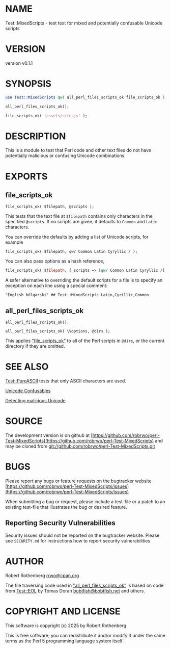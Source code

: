 # NAME

Test::MixedScripts - test text for mixed and potentially confusable Unicode scripts

# VERSION

version v0.1.1

# SYNOPSIS

```perl
use Test::MixedScripts qw( all_perl_files_scripts_ok file_scripts_ok );

all_perl_files_scripts_ok();

file_scripts_ok( 'assets/site.js' );
```

# DESCRIPTION

This is a module to test that Perl code and other text files do not have potentially malicious or confusing Unicode
combinations.

# EXPORTS

## file\_scripts\_ok

```
file_scripts_ok( $filepath, @scripts );
```

This tests that the text file at `$filepath` contains only characters in the specified `@scripts`.
If no scripts are given, it defaults to `Common` and `Latin` characters.

You can override the defaults by adding a list of Unicode scripts, for example

```
file_scripts_ok( $filepath, qw/ Common Latin Cyryllic / );
```

You can also pass options as a hash reference,

```perl
file_scripts_ok( $filepath, { scripts => [qw/ Common Latin Cyryllic /] } );
```

A safer alternative to overriding the default scripts for a file is to specify an exception on each line using a special
comment:

```
"English bŭlgarski" ## Test::MixedScripts Latin,Cyrillic,Common
```

## all\_perl\_files\_scripts\_ok

```
all_perl_files_scripts_ok();

all_perl_files_scripts_ok( \%options, @dirs );
```

This applies ["file\_scripts\_ok"](#file_scripts_ok) to all of the Perl scripts in `@dirs`, or the current directory if they are omitted.

# SEE ALSO

[Test::PureASCII](https://metacpan.org/pod/Test%3A%3APureASCII) tests that only ASCII characters are used.

[Unicode Confusables](https://util.unicode.org/UnicodeJsps/confusables.jsp)

[Detecting malicious Unicode](https://daniel.haxx.se/blog/2025/05/16/detecting-malicious-unicode/)

# SOURCE

The development version is on github at [https://github.com/robrwo/perl-Test-MixedScripts](https://github.com/robrwo/perl-Test-MixedScripts)
and may be cloned from [git://github.com/robrwo/perl-Test-MixedScripts.git](git://github.com/robrwo/perl-Test-MixedScripts.git)

# BUGS

Please report any bugs or feature requests on the bugtracker website
[https://github.com/robrwo/perl-Test-MixedScripts/issues](https://github.com/robrwo/perl-Test-MixedScripts/issues)

When submitting a bug or request, please include a test-file or a
patch to an existing test-file that illustrates the bug or desired
feature.

## Reporting Security Vulnerabilities

Security issues should not be reported on the bugtracker website. Please see `SECURITY.md` for instructions how to
report security vulnerabilities

# AUTHOR

Robert Rothenberg <rrwo@cpan.org>

The file traversing code used in ["all\_perl\_files\_scripts\_ok"](#all_perl_files_scripts_ok) is based on code from [Test::EOL](https://metacpan.org/pod/Test%3A%3AEOL) by Tomas Doran
<bobtfish@bobtfish.net> and others.

# COPYRIGHT AND LICENSE

This software is copyright (c) 2025 by Robert Rothenberg.

This is free software; you can redistribute it and/or modify it under
the same terms as the Perl 5 programming language system itself.
